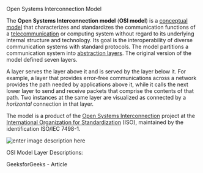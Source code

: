 Open Systems Interconnection Model

The  **Open Systems Interconnection model**  (**OSI model**) is a  [conceptual model](https://en.wikipedia.org/wiki/Conceptual_model "Conceptual model")  that characterizes and standardizes the communication functions of a  [telecommunication](https://en.wikipedia.org/wiki/Telecommunication "Telecommunication")  or computing system without regard to its underlying internal structure and technology. Its goal is the interoperability of diverse communication systems with standard protocols. The model partitions a communication system into  [abstraction layers](https://en.wikipedia.org/wiki/Abstraction_layer "Abstraction layer"). The original version of the model defined seven layers.

A layer serves the layer above it and is served by the layer below it. For example, a layer that provides error-free communications across a network provides the path needed by applications above it, while it calls the next lower layer to send and receive packets that comprise the contents of that path. Two instances at the same layer are visualized as connected by a  _horizontal_  connection in that layer.

The model is a product of the  [Open Systems Interconnection](https://en.wikipedia.org/wiki/Open_Systems_Interconnection "Open Systems Interconnection")  project at the  [International Organization for Standardization](https://en.wikipedia.org/wiki/International_Organization_for_Standardization "International Organization for Standardization")  (ISO), maintained by the identification ISO/IEC 7498-1.


![enter image description here](https://www.geekshangout.com/wp-content/uploads/2008/08/osi_feature-950x640.jpg)

OSI Model Layer Descriptions:

GeeksforGeeks - Article
<!--stackedit_data:
eyJoaXN0b3J5IjpbMTAzMTA2OTQ1NiwtMTgzMjI4NjEzMiw2MD
c1NzYzOTBdfQ==
-->